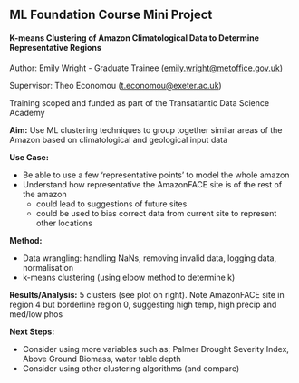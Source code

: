 ## ML Foundation Course Mini Project ##
#### K-means Clustering of Amazon Climatological Data to Determine Representative Regions ####
Author: Emily Wright - Graduate Trainee (emily.wright@metoffice.gov.uk)

Supervisor: Theo Economou (t.economou@exeter.ac.uk)

Training scoped and funded as part of the Transatlantic Data Science Academy

**Aim:**  Use ML clustering techniques to group together similar areas of the Amazon based on climatological and geological input data

**Use Case:** 
- Be able to use a few ‘representative points’ to model the whole amazon
- Understand how representative the AmazonFACE site is of the rest of the amazon
    - could lead to suggestions of future sites
    - could be used to bias correct data from current site to represent other locations

**Method:** 
- Data wrangling: handling NaNs, removing invalid data, logging data, normalisation
- k-means clustering (using elbow method to determine k)

**Results/Analysis:**
5 clusters (see plot on right). Note AmazonFACE site in region 4 but borderline region 0, suggesting high temp, high precip and med/low phos

**Next Steps:** 
- Consider using more variables such as; Palmer Drought Severity Index, Above Ground Biomass, water table depth
- Consider using other clustering algorithms (and compare)
